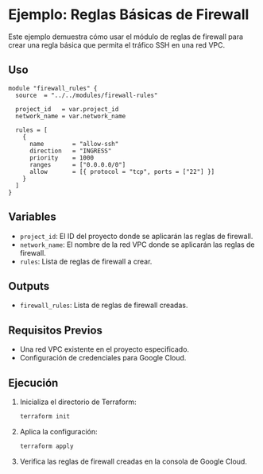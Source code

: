 # Ejemplo: Reglas Básicas de Firewall

Este ejemplo demuestra cómo usar el módulo de reglas de firewall para crear una regla básica que permita el tráfico SSH en una red VPC.

## Uso

```hcl
module "firewall_rules" {
  source  = "../../modules/firewall-rules"

  project_id   = var.project_id
  network_name = var.network_name

  rules = [
    {
      name        = "allow-ssh"
      direction   = "INGRESS"
      priority    = 1000
      ranges      = ["0.0.0.0/0"]
      allow       = [{ protocol = "tcp", ports = ["22"] }]
    }
  ]
}
```

## Variables

- `project_id`: El ID del proyecto donde se aplicarán las reglas de firewall.
- `network_name`: El nombre de la red VPC donde se aplicarán las reglas de firewall.
- `rules`: Lista de reglas de firewall a crear.

## Outputs

- `firewall_rules`: Lista de reglas de firewall creadas.

## Requisitos Previos

- Una red VPC existente en el proyecto especificado.
- Configuración de credenciales para Google Cloud.

## Ejecución

1. Inicializa el directorio de Terraform:
   ```bash
   terraform init
   ```

2. Aplica la configuración:
   ```bash
   terraform apply
   ```

3. Verifica las reglas de firewall creadas en la consola de Google Cloud.


